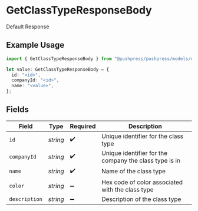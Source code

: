 # GetClassTypeResponseBody

Default Response

## Example Usage

```typescript
import { GetClassTypeResponseBody } from "@pushpress/pushpress/models/operations";

let value: GetClassTypeResponseBody = {
  id: "<id>",
  companyId: "<id>",
  name: "<value>",
};
```

## Fields

| Field                                                  | Type                                                   | Required                                               | Description                                            |
| ------------------------------------------------------ | ------------------------------------------------------ | ------------------------------------------------------ | ------------------------------------------------------ |
| `id`                                                   | *string*                                               | :heavy_check_mark:                                     | Unique identifier for the class type                   |
| `companyId`                                            | *string*                                               | :heavy_check_mark:                                     | Unique identifier for the company the class type is in |
| `name`                                                 | *string*                                               | :heavy_check_mark:                                     | Name of the class type                                 |
| `color`                                                | *string*                                               | :heavy_minus_sign:                                     | Hex code of color associated with the class type       |
| `description`                                          | *string*                                               | :heavy_minus_sign:                                     | Description of the class type                          |